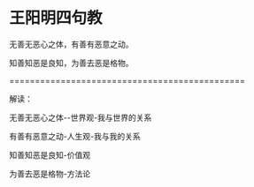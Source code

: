 # 王阳明四句教

无善无恶心之体，有善有恶意之动。

知善知恶是良知，为善去恶是格物。

==============================================

解读：

无善无恶心之体--世界观-我与世界的关系

有善有恶意之动-人生观-我与我的关系

知善知恶是良知-价值观

为善去恶是格物-方法论